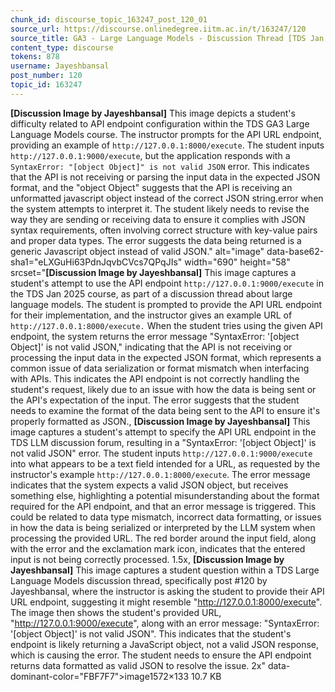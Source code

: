 ```yaml
---
chunk_id: discourse_topic_163247_post_120_01
source_url: https://discourse.onlinedegree.iitm.ac.in/t/163247/120
source_title: GA3 - Large Language Models - Discussion Thread [TDS Jan 2025]
content_type: discourse
tokens: 878
username: Jayeshbansal
post_number: 120
topic_id: 163247
---
```


**[Discussion Image by Jayeshbansal]** This image depicts a student's difficulty related to API endpoint configuration within the TDS GA3 Large Language Models course. The instructor prompts for the API URL endpoint, providing an example of `http://127.0.0.1:8000/execute`. The student inputs `http://127.0.0.1:9000/execute`, but the application responds with a `SyntaxError: "[object Object]" is not valid JSON` error. This indicates that the API is not receiving or parsing the input data in the expected JSON format, and the "object Object" suggests that the API is receiving an unformatted javascript object instead of the correct JSON string.error when the system attempts to interpret it. The student likely needs to revise the way they are sending or receiving data to ensure it complies with JSON syntax requirements, often involving correct structure with key-value pairs and proper data types. The error suggests the data being returned is a generic Javascript object instead of valid JSON." alt="image" data-base62-sha1="eLXGuHi63PdnJqvbCVcs7QPqJIs" width="690" height="58" srcset="**[Discussion Image by Jayeshbansal]** This image captures a student's attempt to use the API endpoint `http://127.0.0.1:9000/execute` in the TDS Jan 2025 course, as part of a discussion thread about large language models. The student is prompted to provide the API URL endpoint for their implementation, and the instructor gives an example URL of `http://127.0.0.1:8000/execute.` When the student tries using the given API endpoint, the system returns the error message "SyntaxError: '[object Object]' is not valid JSON," indicating that the API is not receiving or processing the input data in the expected JSON format, which represents a common issue of data serialization or format mismatch when interfacing with APIs. This indicates the API endpoint is not correctly handling the student's request, likely due to an issue with how the data is being sent or the API's expectation of the input. The error suggests that the student needs to examine the format of the data being sent to the API to ensure it's properly formatted as JSON., **[Discussion Image by Jayeshbansal]** This image captures a student's attempt to specify the API URL endpoint in the TDS LLM discussion forum, resulting in a "SyntaxError: '[object Object]' is not valid JSON" error. The student inputs `http://127.0.0.1:9000/execute` into what appears to be a text field intended for a URL, as requested by the instructor's example `http://127.0.0.1:8000/execute`. The error message indicates that the system expects a valid JSON object, but receives something else, highlighting a potential misunderstanding about the format required for the API endpoint, and that an error message is triggered. This could be related to data type mismatch, incorrect data formatting, or issues in how the data is being serialized or interpreted by the LLM system when processing the provided URL. The red border around the input field, along with the error and the exclamation mark icon, indicates that the entered input is not being correctly processed. 1.5x, **[Discussion Image by Jayeshbansal]** This image captures a student question within a TDS Large Language Models discussion thread, specifically post #120 by Jayeshbansal, where the instructor is asking the student to provide their API URL endpoint, suggesting it might resemble "http://127.0.0.1:8000/execute". The image then shows the student's provided URL, "http://127.0.0.1:9000/execute", along with an error message: "SyntaxError: '[object Object]' is not valid JSON". This indicates that the student's endpoint is likely returning a JavaScript object, not a valid JSON response, which is causing the error. The student needs to ensure the API endpoint returns data formatted as valid JSON to resolve the issue. 2x" data-dominant-color="FBF7F7">image1572×133 10.7 KB
